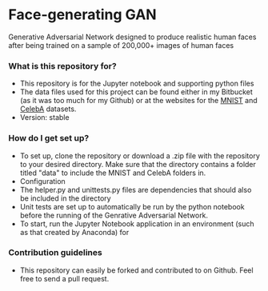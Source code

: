 # Face-generating GAN #
Generative Adversarial Network designed to produce realistic human faces after being trained on a sample of 200,000+ images of human faces

### What is this repository for? ###

* This repository is for the Jupyter notebook and supporting python files
* The data files used for this project can be found either in my Bitbucket (as it was too much for my Github) or at the websites for the [MNIST](http://yann.lecun.com/exdb/mnist/) and [CelebA](http://mmlab.ie.cuhk.edu.hk/projects/CelebA.html) datasets.
* Version: stable

### How do I get set up? ###

* To set up, clone the repository or download a .zip file with the repository to your desired directory. Make sure that the directory contains a folder titled "data" to include the MNIST and CelebA folders in.
* Configuration
* The helper.py and unittests.py files are dependencies that should also be included in the directory
* Unit tests are set up to automatically be run by the python notebook before the running of the Genrative Adversarial Network.
* To start, run the Jupyter Notebook application in an environment (such as that created by Anaconda) for 

### Contribution guidelines ###

* This repository can easily be forked and contributed to on Github. Feel free to send a pull request.
